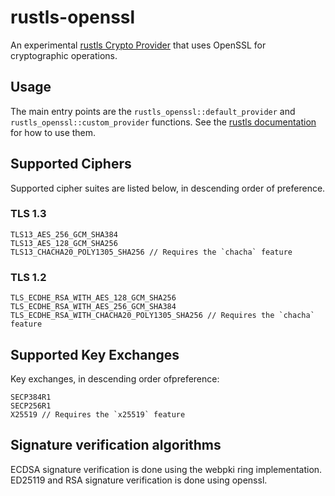 # rustls-openssl
An experimental [rustls Crypto Provider](https://docs.rs/rustls/latest/rustls/crypto/struct.CryptoProvider.html) that uses OpenSSL for cryptographic operations.

## Usage
The main entry points are the `rustls_openssl::default_provider` and `rustls_openssl::custom_provider` functions.
See the [rustls documentation]((https://docs.rs/rustls/latest/rustls/crypto/struct.CryptoProvider.html)) for how to use them.

## Supported Ciphers

Supported cipher suites are listed below, in descending order of preference.

### TLS 1.3

```
TLS13_AES_256_GCM_SHA384
TLS13_AES_128_GCM_SHA256
TLS13_CHACHA20_POLY1305_SHA256 // Requires the `chacha` feature
```

### TLS 1.2

```
TLS_ECDHE_RSA_WITH_AES_128_GCM_SHA256
TLS_ECDHE_RSA_WITH_AES_256_GCM_SHA384
TLS_ECDHE_RSA_WITH_CHACHA20_POLY1305_SHA256 // Requires the `chacha` feature
```
## Supported Key Exchanges

Key exchanges, in descending order ofpreference:

```
SECP384R1
SECP256R1
X25519 // Requires the `x25519` feature
```

## Signature verification algorithms

ECDSA signature verification is done using the webpki ring implementation. ED25119 and RSA signature verification is done using openssl.
